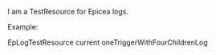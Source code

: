I am a TestResource for Epicea logs.

Example: 

EpLogTestResource current oneTriggerWithFourChildrenLog